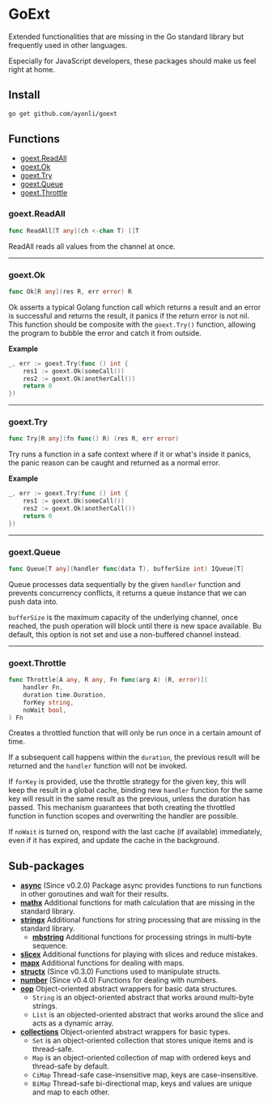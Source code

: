 # GoExt

Extended functionalities that are missing in the Go standard library but frequently used in other
languages.

Especially for JavaScript developers, these packages should make us feel right at home.

## Install

```sh
go get github.com/ayonli/goext
```

## Functions

- [goext.ReadAll](#goextreadall)
- [goext.Ok](#goextok)
- [goext.Try](#goexttry)
- [goext.Queue](#goextqueue)
- [goext.Throttle](#goextthrottle)

### goext.ReadAll

```go
func ReadAll[T any](ch <-chan T) []T
```

ReadAll reads all values from the channel at once.

---

### goext.Ok

```go
func Ok[R any](res R, err error) R
```

Ok asserts a typical Golang function call which returns a result and an error is successful and
returns the result, it panics if the return error is not nil. This function should be composite
with the `goext.Try()` function, allowing the program to bubble the error and catch it from
outside.

**Example**

```go
_, err := goext.Try(func () int {
    res1 := goext.Ok(someCall())
    res2 := goext.Ok(anotherCall())
    return 0
})
```

---

### goext.Try

```go
func Try[R any](fn func() R) (res R, err error)
```

Try runs a function in a safe context where if it or what's inside it panics, the panic reason
can be caught and returned as a normal error.

**Example**

```go
_, err := goext.Try(func () int {
    res1 := goext.Ok(someCall())
    res2 := goext.Ok(anotherCall())
    return 0
})
```

---

### goext.Queue

```go
func Queue[T any](handler func(data T), bufferSize int) IQueue[T]
```

Queue processes data sequentially by the given `handler` function and prevents concurrency
conflicts, it returns a queue instance that we can push data into.

`bufferSize` is the maximum capacity of the underlying channel, once reached, the push
operation will block until there is new space available. Bu default, this option is not set and
use a non-buffered channel instead.

---

### goext.Throttle

```go
func Throttle[A any, R any, Fn func(arg A) (R, error)](
    handler Fn,
    duration time.Duration,
    forKey string,
    noWait bool,
) Fn
```

Creates a throttled function that will only be run once in a certain amount of time.

If a subsequent call happens within the `duration`, the previous result will be returned and
the `handler` function will not be invoked.

If `forKey` is provided, use the throttle strategy for the given key, this will keep the
result in a global cache, binding new `handler` function for the same key will result in the
same result as the previous, unless the duration has passed. This mechanism guarantees that both
creating the throttled function in function scopes and overwriting the handler are possible.

If `noWait` is turned on, respond with the last cache (if available) immediately, even if it has
expired, and update the cache in the background.

## Sub-packages

- **[async](https://pkg.go.dev/github.com/ayonli/goext/async)** (Since v0.2.0)
    Package async provides functions to run functions in other goroutines and wait for their results.
- **[mathx](https://pkg.go.dev/github.com/ayonli/goext/mathx)**
    Additional functions for math calculation that are missing in the standard library.
- **[stringx](https://pkg.go.dev/github.com/ayonli/goext/stringx)**
    Additional functions for string processing that are missing in the standard library.
    - **[mbstring](https://pkg.go.dev/github.com/ayonli/goext/stringx/mbstring)**
        Additional functions for processing strings in multi-byte sequence.
- **[slicex](https://pkg.go.dev/github.com/ayonli/goext/slicex)**
    Additional functions for playing with slices and reduce mistakes.
- **[mapx](https://pkg.go.dev/github.com/ayonli/goext/mapx)**
    Additional functions for dealing with maps.
- **[structx](https://pkg.go.dev/github.com/ayonli/goext/structx)** (Since v0.3.0)
    Functions used to manipulate structs.
- **[number](https://pkg.go.dev/github.com/ayonli/goext/number)** (Since v0.4.0)
    Functions for dealing with numbers.
- **[oop](https://pkg.go.dev/github.com/ayonli/goext/oop)**
    Object-oriented abstract wrappers for basic data structures.
    - `String` is an object-oriented abstract that works around multi-byte strings.
    - `List` is an objected-oriented abstract that works around the slice and acts as a dynamic array.
- **[collections](https://pkg.go.dev/github.com/ayonli/goext/collections)**
    Object-oriented abstract wrappers for basic types.
    - `Set` is an object-oriented collection that stores unique items and is thread-safe.
    - `Map` is an object-oriented collection of map with ordered keys and thread-safe by default.
    - `CiMap` Thread-safe case-insensitive map, keys are case-insensitive.
    - `BiMap` Thread-safe bi-directional map, keys and values are unique and map to each other.
